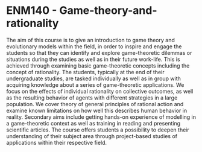 # ENM140 - Game-theory-and-rationality
The aim of this course is to give an introduction to game theory and evolutionary models within the field, in order to inspire and engage the students so that they can identify and explore game-theoretic dilemmas or situations during the studies as well as in their future work-life. This is achieved through examining basic game-theoretic concepts including the concept of rationality. The students, typically at the end of their undergraduate studies, are tasked individually as well as in group with acquiring knowledge about a series of game-theoretic applications. We focus on the effects of individual rationality on collective outcomes, as well as the resulting behavior of agents with different strategies in a large population. We cover theory of general principles of rational action and examine known limitations on how well this describes human behavior in reality. Secondary aims include getting hands-on experience of modelling in a game-theoretic context as well as training in reading and presenting scientific articles. The course offers students a possibility to deepen their understanding of their subject area through project-based studies of applications within their respective field.
